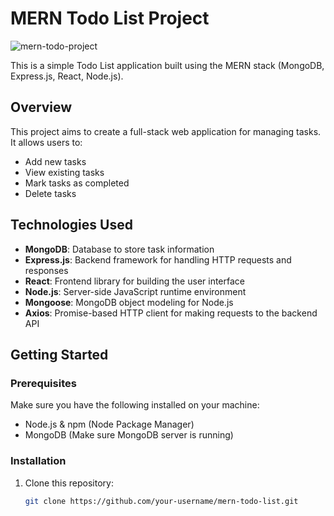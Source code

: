 # MERN Todo List Project

![mern-todo-project](https://github.com/pranayainchwar/MERN-TODO-PROJECT/assets/122523118/d5b40cab-e081-4eae-bd15-3b1dde153969)

This is a simple Todo List application built using the MERN stack (MongoDB, Express.js, React, Node.js).

## Overview

This project aims to create a full-stack web application for managing tasks. It allows users to:

- Add new tasks
- View existing tasks
- Mark tasks as completed
- Delete tasks

## Technologies Used

- **MongoDB**: Database to store task information
- **Express.js**: Backend framework for handling HTTP requests and responses
- **React**: Frontend library for building the user interface
- **Node.js**: Server-side JavaScript runtime environment
- **Mongoose**: MongoDB object modeling for Node.js
- **Axios**: Promise-based HTTP client for making requests to the backend API

## Getting Started

### Prerequisites

Make sure you have the following installed on your machine:

- Node.js & npm (Node Package Manager)
- MongoDB (Make sure MongoDB server is running)

### Installation

1. Clone this repository:

   ```bash
   git clone https://github.com/your-username/mern-todo-list.git
